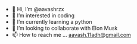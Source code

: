 - 👋 Hi, I’m @aavashrzx
- 👀 I’m interested in coding 
- 🌱 I’m currently learning a python 
- 💞️ I’m looking to collaborate with Elon Musk 
- 📫 How to reach me ...
aavash.11adh@gmail.com
<!---
aavashrzx/aavashrzx is a ✨ special ✨ repository because its `README.md` (this file) appears on your GitHub profile.
You can click the Preview link to take a look at your changes.
--->
